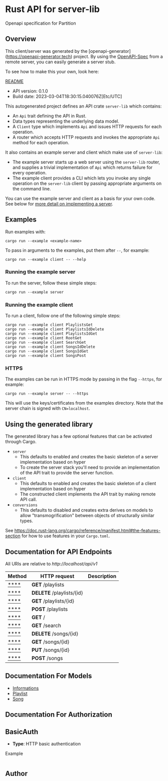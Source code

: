 # Rust API for server-lib

Openapi specification for Partition

## Overview

This client/server was generated by the [openapi-generator]
(https://openapi-generator.tech) project.  By using the
[OpenAPI-Spec](https://github.com/OAI/OpenAPI-Specification) from a remote
server, you can easily generate a server stub.

To see how to make this your own, look here:

[README]((https://openapi-generator.tech))

- API version: 0.1.0
- Build date: 2023-03-04T18:30:15.040076Z[Etc/UTC]



This autogenerated project defines an API crate `server-lib` which contains:
* An `Api` trait defining the API in Rust.
* Data types representing the underlying data model.
* A `Client` type which implements `Api` and issues HTTP requests for each operation.
* A router which accepts HTTP requests and invokes the appropriate `Api` method for each operation.

It also contains an example server and client which make use of `server-lib`:

* The example server starts up a web server using the `server-lib`
    router, and supplies a trivial implementation of `Api` which returns failure
    for every operation.
* The example client provides a CLI which lets you invoke
    any single operation on the `server-lib` client by passing appropriate
    arguments on the command line.

You can use the example server and client as a basis for your own code.
See below for [more detail on implementing a server](#writing-a-server).

## Examples

Run examples with:

```
cargo run --example <example-name>
```

To pass in arguments to the examples, put them after `--`, for example:

```
cargo run --example client -- --help
```

### Running the example server
To run the server, follow these simple steps:

```
cargo run --example server
```

### Running the example client
To run a client, follow one of the following simple steps:

```
cargo run --example client PlaylistsGet
cargo run --example client PlaylistsIdDelete
cargo run --example client PlaylistsIdGet
cargo run --example client RootGet
cargo run --example client SearchGet
cargo run --example client SongsIdDelete
cargo run --example client SongsIdGet
cargo run --example client SongsPost
```

### HTTPS
The examples can be run in HTTPS mode by passing in the flag `--https`, for example:

```
cargo run --example server -- --https
```

This will use the keys/certificates from the examples directory. Note that the
server chain is signed with `CN=localhost`.

## Using the generated library

The generated library has a few optional features that can be activated through Cargo.

* `server`
    * This defaults to enabled and creates the basic skeleton of a server implementation based on hyper
    * To create the server stack you'll need to provide an implementation of the API trait to provide the server function.
* `client`
    * This defaults to enabled and creates the basic skeleton of a client implementation based on hyper
    * The constructed client implements the API trait by making remote API call.
* `conversions`
    * This defaults to disabled and creates extra derives on models to allow "transmogrification" between objects of structurally similar types.

See https://doc.rust-lang.org/cargo/reference/manifest.html#the-features-section for how to use features in your `Cargo.toml`.

## Documentation for API Endpoints

All URIs are relative to *http://localhost/api/v1*

Method | HTTP request | Description
------------- | ------------- | -------------
[****](docs/default_api.md#) | **GET** /playlists | 
[****](docs/default_api.md#) | **DELETE** /playlists/{id} | 
[****](docs/default_api.md#) | **GET** /playlists/{id} | 
[****](docs/default_api.md#) | **POST** /playlists | 
[****](docs/default_api.md#) | **GET** / | 
[****](docs/default_api.md#) | **GET** /search | 
[****](docs/default_api.md#) | **DELETE** /songs/{id} | 
[****](docs/default_api.md#) | **GET** /songs/{id} | 
[****](docs/default_api.md#) | **PUT** /songs/{id} | 
[****](docs/default_api.md#) | **POST** /songs | 


## Documentation For Models

 - [Informations](docs/Informations.md)
 - [Playlist](docs/Playlist.md)
 - [Song](docs/Song.md)


## Documentation For Authorization

## BasicAuth
- **Type**: HTTP basic authentication

Example
```
```

## Author



